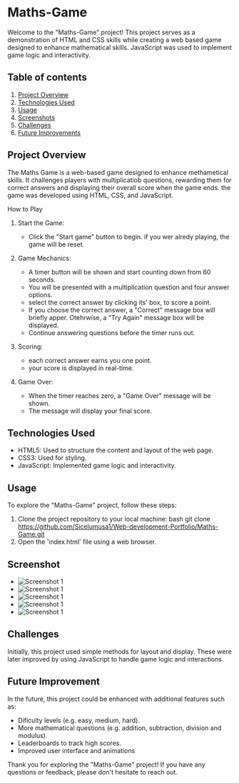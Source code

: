 # Maths-Game

Welcome to the "Maths-Game" project! This project serves as a demonstration of HTML and CSS skills while creating a web based game designed 
to enhance mathematical skills. JavaScript was used to implement game logic and interactivity.

## Table of contents

1. [Project Overview](#project-overview)
2. [Technologies Used](#technologies-used)
3. [Usage](#usage)
4. [Screenshots](#screenshots)
5. [Challenges](#challenges)
6. [Future Improvements](#future-improvements)

## Project Overview

The Maths Game is a web-based game designed to enhance methametical skills. It challenges players with multiplicatiob questions, rewarding them for correct answers and displaying their overall score when the game ends. the game was developed using HTML, CSS, and JavaScript.

How to Play

1. Start the Game:
    - Click the "Start game" button to begin. if you wer alredy playing, the game will be reset.
    
2. Game Mechanics:
    - A timer button will be shown and start counting down from 60 seconds.
    - You will be presented with a multiplication question and four answer options.
    - select the correct answer by clicking its' box, to score a point.
    - If you choose the correct answer, a "Correct" message box will briefly apper. Otehrwise, a "Try Again" message box will be displayed.
    - Continue answering questions before the timer runs out.
    
3. Scoring:

    - each correct answer earns you one point.
    - your score is displayed in real-time.
    
4. Game Over:
    - When the timer reaches zero, a "Game Over" message will be shown.
    - The message will display your final score.


## Technologies Used

- HTML5: Used to structure the content and layout of the web page.
- CSS3: Used for styling.
- JavaScript: Implemented game logic and interactivity.

## Usage

To explore the "Maths-Game" project, follow these steps:

1. Clone the project repository to your local machine:
bash
git clone https://github.com/Sicelumusa1/Web-development-Portfolio/Maths-Game.git
2. Open the 'index.html' file using a web browser.

## Screenshot

- ![Screenshot 1](Screenshot/Screenshot\(1\).png)
- ![Screenshot 1](Screenshot/Screenshot\(2\).png)
- ![Screenshot 1](Screenshot/Screenshot\(3\).png)
- ![Screenshot 1](Screenshot/Screenshot\(4\).png)
- ![Screenshot 1](Screenshot/Screenshot\(5\).png)

## Challenges

Initially, this project used simple methods for layout and display.
These were later improved by using JavaScript to handle game logic and interactions.

## Future Improvement

In the future, this project could be enhanced with additional features such as:
- Dificulty levels (e.g. easy, medium, hard).
- More mathematical questions (e.g. addition, subtraction, division and modulus).
- Leaderboards to track high scores.
- Improved user interface and animations

Thank you for exploring the "Maths-Game" project! If you have any questions or feedback, please don't hesitate to reach out.





























